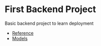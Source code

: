 # First Backend Project

Basic backend project to learn deployment

- [Reference](https://www.youtube.com/watch?v=9B4CvtzXRpc&list=PLu71SKxNbfoBGh_8p_NS-ZAh6v7HhYqHW&index=7&t=56s&ab_channel=ChaiaurCode)
- [Models](https://app.eraser.io/workspace/YtPqZ1VogxGy1jzIDkzj)
